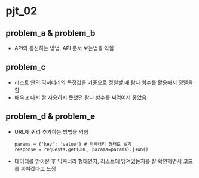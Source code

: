 # pjt_02

## problem_a & problem_b
- API와 통신하는 방법, API 문서 보는법을 익힘

## problem_c
- 리스트 안의 딕셔너리의 특정값을 기준으로 정렬할 때 람다 함수를 활용해서 정렬을 함
- 배우고 나서 잘 사용하지 못했던 람다 함수를 써먹어서 좋았음

## problem_d & problem_e
- URL에 쿼리 추가하는 방법을 익힘
    ```
    params = {'key': 'value'} # 딕셔너리 형태로 넣기
    response = requests.get(URL, params=params).json()
    ```
- 데이터를 받아온 후 딕셔너리 형태인지, 리스트에 담겨있는지를 잘 확인하면서 코드를 짜야겠다고 느낌